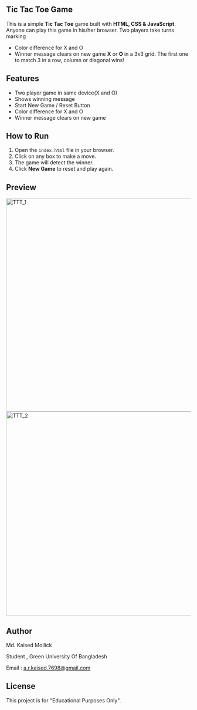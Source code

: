 ## Tic Tac Toe Game

This is a simple **Tic Tac Toe** game built with **HTML, CSS & JavaScript**. Anyone can play this game in his/her browser. Two players take turns marking 
- Color difference for X and O
- Winner message clears on new game
**X** or **O** in a 3x3 grid. The first one to match 3 in a row, column or diagonal wins!

## Features
- Two player game in same device(X and O)
- Shows winning message
- Start New Game / Reset Button
- Color difference for X and O
- Winner message clears on new game

## How to Run
1. Open the `index.html` file in your browser.
2. Click on any box to make a move.
3. The game will detect the winner.
4. Click **New Game** to reset and play again.

## Preview
<img width="1341" height="582" alt="TTT_1" src="https://github.com/user-attachments/assets/8daebee5-48cb-414f-88ee-743188829cf1" />
<img width="1339" height="556" alt="TTT_2" src="https://github.com/user-attachments/assets/7bb6cc10-9573-4821-a404-a20ec11b70f0" />



##  Author
Md. Kaised Mollick  

Student , Green University Of Bangladesh

Email : a.r.kaised.7698@gmail.com

##  License
This project is for "Educational Purposes Only".  
